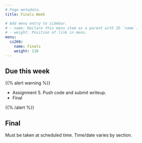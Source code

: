 ```yaml
---
# Page metadata.
title: Finals Week

# Add menu entry to sidebar.
# - name: Declare this menu item as a parent with ID `name`.
# - weight: Position of link in menu.
menu:
  cs260:
    name: Finals
    weight: 110
---
```


## Due this week

{{% alert warning %}}

* Assignment 5. Push code and submit writeup.
* Final

{{% /alert %}}

## Final

Must be taken at scheduled time. Time/date varies by section.
